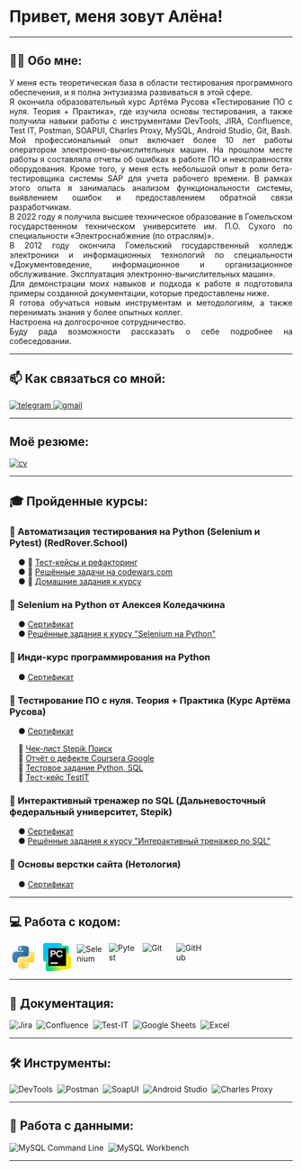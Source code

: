 
















# Привет, меня зовут Алёна!







---

<h2>👨‍💻 Обо мне:</h2>

<p align="justify">У меня есть теоретическая база в области тестирования программного обеспечения, и я полна энтузиазма развиваться в этой сфере.<br> 
Я окончила образовательный курс Артёма Русова «Тестирование ПО с нуля. Теория + Практика», где изучила основы тестирования, а также получила навыки работы с инструментами DevTools, JIRA, Confluence, Test IT, Postman, SOAPUI, Charles Proxy, MySQL, Android Studio, Git, Bash.  <br> 
Мой профессиональный опыт включает более 10 лет работы оператором электронно-вычислительных машин. На прошлом месте работы я составляла отчеты об ошибках в работе ПО и неисправностях оборудования. Кроме того, у меня есть небольшой опыт в роли бета-тестировщика системы SAP для учета рабочего времени. В рамках этого опыта я занималась анализом функциональности системы, выявлением ошибок и предоставлением обратной связи разработчикам. <br>
В 2022 году я получила высшее техническое образование в Гомельском государственном техническом университете им. П.О. Сухого по специальности «Электроснабжение (по отраслям)». <br> 
В 2012 году окончила Гомельский государственный колледж электроники и информационных технологий по специальности «Документоведение, информационное и организационное обслуживание. Эксплуатация электронно-вычислительных машин». <br>
Для демонстрации моих навыков и подхода к работе я подготовила примеры созданной документации, которые предоставлены ниже. <br>
Я готова обучаться новым инструментам и методологиям, а также перенимать знания у более опытных коллег. <br>  
Настроена на долгосрочное сотрудничество. <br> 
Буду рада возможности рассказать о себе подробнее на собеседовании.
</p>

---

<h2>📫  Как связаться со мной:</h2>

<div id="badges">
  <a href="https://t.me/QAEngineer2" target="_blank">
    <img src="https://cdn-icons-png.flaticon.com/512/2111/2111646.png" width="50" height="50" alt="telegram" />
  </a>
  <a href="mailto:lenaqa94@gmail.com" target="_blank">
    <img src="https://github.com/user-attachments/assets/21ff9445-3256-47ff-a55a-0df7a08016cd" width="50" height="50" alt="gmail" />
  </a>
</div>

---

<h2>Моё резюме:</h2>

<div>
  <a href="https://drive.google.com/file/d/1h2VAPC6ne4_YRI_pzNCMGjSsZirURCFH/view?usp=sharing" target="_blank">
    <img src="https://cdn-icons-png.flaticon.com/128/6186/6186195.png" width="50" height="50" alt="cv" />
  </a>
</div>

---

<h2>🎓 Пройденные курсы:</h2>

### 📜 Автоматизация тестирования на Python (Selenium и Pytest) (RedRover.School)  
&nbsp;&nbsp;&nbsp;&nbsp;● 📄 [Тест-кейсы и рефакторинг](https://github.com/orgs/RedRoverSchool/projects/8/views/2?sliceBy%5Bvalue%5D=LenaAQA&sortedBy%5Bdirection%5D=desc&sortedBy%5BcolumnId%5D=Title)  
&nbsp;&nbsp;&nbsp;&nbsp;● 📄 [Решённые задачи на codewars.com](https://github.com/LenaAQA/codewars)  
&nbsp;&nbsp;&nbsp;&nbsp;● 📄 [Домашние задания к курсу](https://github.com/LenaAQA/red-rover-school-homework) 

### 📜 Selenium на Python от Алексея Коледачкина  
&nbsp;&nbsp;&nbsp;&nbsp;● [Сертификат](https://drive.google.com/file/d/1HDbzhh3JODVSXXpM5-DP-hZV7hHGv0UA/view?usp=drive_link)  
&nbsp;&nbsp;&nbsp;&nbsp;● [Решённые задания к курсу "Selenium на Python"](https://github.com/LenaAQA/selenium-python-from-koledachkin) 

### 📜 Инди-курс программирования на Python  
&nbsp;&nbsp;&nbsp;&nbsp;● [Сертификат](https://drive.google.com/file/d/1IfJXotO55t2BIY8F5maNpFAGR1YMx-m-/view?usp=drive_link)  

### 📜 Тестирование ПО с нуля. Теория + Практика (Курс Артёма Русова)  
&nbsp;&nbsp;&nbsp;&nbsp;● [Сертификат](https://drive.google.com/file/d/1JBV3N70f2Qokpq-BfWgYLYIgbUhjgLk6/view?usp=drive_link)  

&nbsp;&nbsp;&nbsp;&nbsp;📄 [Чек-лист Stepik Поиск](https://docs.google.com/spreadsheets/d/1WN-gwXvxlP9jwAB1CxSssDiD3xom-8ce/edit?usp=sharing)  
&nbsp;&nbsp;&nbsp;&nbsp;📄 [Отчёт о дефекте Coursera Google](https://drive.google.com/file/d/133iMN5WR2oZ8Zf9DVd3Gj1GmYxX-ceCr/view?usp=drive_link)  
&nbsp;&nbsp;&nbsp;&nbsp;📄 [Тестовое задание Python, SQL](https://drive.google.com/file/d/1meTdyzK59GFpI0td-_34rZNxI8DWYmmP/view?usp=drive_link)  
&nbsp;&nbsp;&nbsp;&nbsp;📄 [Тест-кейс TestIT](https://drive.google.com/file/d/1ct8QoDS5MSSkKjqrN55jqyWfVthhi4J9/view?usp=drive_link)  

### 📜 Интерактивный тренажер по SQL (Дальневосточный федеральный университет, Stepik)  
&nbsp;&nbsp;&nbsp;&nbsp;● [Сертификат](https://drive.google.com/file/d/16n6CZg9UvUY1W31mYxFb3SYbsM-0fVo_/view?usp=drive_link)  
&nbsp;&nbsp;&nbsp;&nbsp;● [Решённые задания к курсу "Интерактивный тренажер по SQL"](https://github.com/LenaAQA/home-work-course-sql) 

### 📜 Основы верстки сайта (Нетология)  
&nbsp;&nbsp;&nbsp;&nbsp;● [Сертификат](https://drive.google.com/file/d/1YhWicbKstmbMlk9DMMe9i_ACazif4eif/view?usp=drive_link)  

---

<h2>💻 Работа с кодом:</h2>


<div style="display: flex; gap: 10px; align-items: center;">
  <img src="https://raw.githubusercontent.com/devicons/devicon/master/icons/python/python-original.svg" title="Python" alt="Python" width="50" height="50"/>
  <img src="https://raw.githubusercontent.com/devicons/devicon/master/icons/pycharm/pycharm-original.svg" title="PyCharm" alt="PyCharm" width="50" height="50"/>
  <img src="https://selenium.dev/images/selenium_logo_square_green.png" title="Selenium" alt="Selenium" width="47" height="47"/>
  <img src="https://github.com/user-attachments/assets/0612e977-ae90-417b-9d66-4d19b9e98c0b" title="Pytest" alt="Pytest" width="50" height="50"/>
  <img src="https://github.com/user-attachments/assets/d365f52c-62cf-42d1-8df0-6c1f607cd0bf" title="Git" alt="Git" width="50" height="50"/>
  <img src="https://github.com/user-attachments/assets/00fd733b-81a4-4413-9277-c182e2aac827" title="GitHub" alt="GitHub" width="50" height="50"/>
</div>

---

<h2>📁 Документация:</h2>

<div>
  <img src="https://cdn.jsdelivr.net/gh/devicons/devicon/icons/jira/jira-original.svg" title="Jira" alt="Jira" width="55" height="55"/>&nbsp;
  <img src="https://github.com/user-attachments/assets/9e50a826-e10b-4de8-81f2-b38dfe4cc06b" title="Confluence" alt="Confluence" width="50" height="50"/>&nbsp;
  <img src="https://docs.testit.software/images/testit_logo_icon_blue.png" title="Test-IT" alt="Test-IT" width="50" height="50"/>&nbsp;
  <img src="https://github.com/user-attachments/assets/b5093ee6-6e76-4b48-b468-09caf8d8e46f" title="Google Sheets" alt="Google Sheets" width="50" height="50"/>&nbsp;
  <img src="https://github.com/user-attachments/assets/c77b2248-482a-4f54-a6dc-be58845d5bee" title="Excel" alt="Excel" width="55" height="55"/>&nbsp;  
</div>

---

<h2>🛠 Инструменты:</h2>

<div>
  <img src="https://d33wubrfki0l68.cloudfront.net/38b5c953a4667366685d55db55d057c86db1fc54/a0fdc/static/acae6b24d940347661ca901ea07f47c1/chrome-dev-logo-icon.png" title="DevTools" alt="DevTools" width="50" height="50"/>&nbsp;
  <img src="https://icon.icepanel.io/Technology/svg/Postman.svg" title="Postman" alt="Postman" width="50" height="50"/>&nbsp;
  <img src="https://static0.smartbear.co/smartbearbrand/media/images/home/soapui-icon.svg" title="SoapUI" alt="SoapUI" width="50" height="50"/>&nbsp;
  <img src="https://github.com/user-attachments/assets/f689c1da-4b7d-47a1-80d2-0e29a21034a3" title="Android Studio" alt="Android Studio" width="50" height="50"/>&nbsp;
  <img src="https://github.com/user-attachments/assets/bb877f1a-3b2c-4a0b-ae82-9b4c8440373e" title="Charles Proxy" alt="Charles Proxy" width="50" height="50"/>&nbsp;
</div>

---

<h2>💾 Работа с данными:</h2>

<div>
  <img src="https://cdn.jsdelivr.net/gh/devicons/devicon/icons/mysql/mysql-original.svg" title="MySQL Command Line" alt="MySQL Command Line" width="50" height="50"/>&nbsp;
  <img src="https://github.com/user-attachments/assets/a22f6701-df80-41de-91a9-1756851b9a97" title="MySQL Workbench" alt="MySQL Workbench" width="50" height="50"/>&nbsp;
</div>

---
